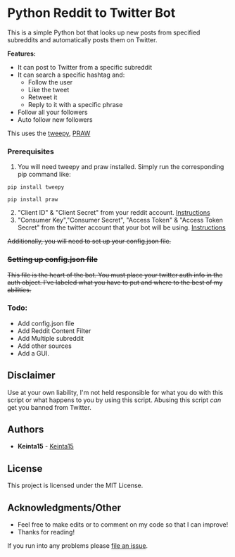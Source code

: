 # Python Reddit to Twitter Bot

This is a simple Python bot that looks up new posts from specified subreddits and automatically posts them on Twitter. 


**Features:**

* It can post to Twitter from a specific subreddit
* It can search a specific hashtag and:
  * Follow the user
  * Like the tweet
  * Retweet it
  * Reply to it with a specific phrase
* Follow all your followers
* Auto follow new followers


This uses the [tweepy](https://github.com/tweepy/tweepy), [PRAW](https://praw.readthedocs.io/en/latest/)

### Prerequisites

1. You will need tweepy and praw installed. Simply run the corresponding pip command like: 

`pip install tweepy`

`pip install praw`

2. "Client ID" & "Client Secret" from your reddit account. [Instructions](https://github.com/reddit-archive/reddit/wiki/OAuth2)
3. "Consumer Key","Consumer Secret", "Access Token" & "Access Token Secret" from the twitter account that your bot will be using. [Instructions](https://developer.twitter.com/en/docs/basics/authentication/guides/access-tokens.html)

~~Additionally, you will need to set up your config.json file.~~

### ~~Setting up config.json file~~

~~This file is the heart of the bot. You must place your twitter auth info in the auth object. I've labeled what you have to put and where to the best of my abilities.~~

### Todo:

* Add config.json file
* Add Reddit Content Filter
* Add Multiple subreddit
* Add other sources
* Add a GUI.

## Disclaimer

Use at your own liability, I'm not held responsible for what you do with this script or what happens to you by using this script. Abusing this script *can* get you banned from Twitter.

## Authors

* **Keinta15** - [Keinta15](https://github.com/keinta15)

## License

This project is licensed under the MIT License.

## Acknowledgments/Other

* Feel free to make edits or to comment on my code so that I can improve!
* Thanks for reading!

If you run into any problems please [file an issue](https://github.com/princeali909/reddit-to-twitter-bot/issues).


